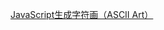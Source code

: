 [JavaScript生成字符画（ASCII Art）](https://my.oschina.net/codingDog/blog/1845658 "JavaScript生成字符画（ASCII Art）")
